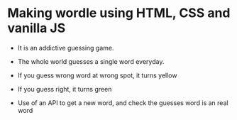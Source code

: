 # Making wordle using HTML, CSS and vanilla JS

- It is an addictive guessing game.
- The whole world guesses a single word everyday.
- If you guess wrong word at wrong spot, it turns yellow
- If you guess right, it turns green

- Use of an API to get a new word, and check the guesses word is an real word




